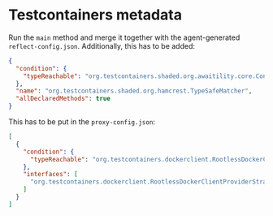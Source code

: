 # Testcontainers metadata

Run the `main` method and merge it together with the agent-generated `reflect-config.json`. Additionally, this has to
be added:

```json
{
  "condition": {
    "typeReachable": "org.testcontainers.shaded.org.awaitility.core.ConditionFactory"
  },
  "name": "org.testcontainers.shaded.org.hamcrest.TypeSafeMatcher",
  "allDeclaredMethods": true
}
```

This has to be put in the `proxy-config.json`:

```json
[
  {
    "condition": {
      "typeReachable": "org.testcontainers.dockerclient.RootlessDockerClientProviderStrategy"
    },
    "interfaces": [
      "org.testcontainers.dockerclient.RootlessDockerClientProviderStrategy$LibC"
    ]
  }
]

```
